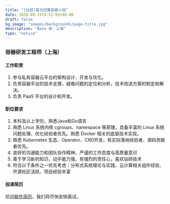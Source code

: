 ```yaml
---
title: "[社招]喜马拉雅容器小组"
date: 2020-08-31T9:52:03+08:00
draft: false
bg_image: "images/backgrounds/page-title.jpg"
description: "Base 地：上海"
type: "notice"
---
```


### 容器研发工程师（上海）

#### 工作职责

1. 参与私有容器云平台的架构设计、开发与优化。
2. 负责容器平台的技术支撑，疑难问题的定位和分析，技术改进方案的制定和解决。
3. 负责 PaaS 平台的设计和开发。


#### 职位要求

1. 本科及以上学历，熟悉Java和Go语言
2. 熟悉 Linux 系统内核 cgroups、namespace 等原理，具备丰富的 Linux 系统问题处理、优化经验者优先。熟悉 Docker 相关的底层技术实现。
3.  熟悉 Kubernetes 生态、Operator、CRD开发，有实际落地经验者、源码贡献者优先。
4. 良好的沟通能力和团队协作精神，严谨的工作态度与高质量意识
5. 善于学习新的知识，动手能力强，有强烈的责任心，喜欢钻研技术
6. 符合以下条件之一优先考虑：分布式系统理论与实践、云计算相关组件经验、开源社区活跃、项目经验丰富


#### 投递简历

欢迎[邮件简历](bert.li@ximalaya.com)，我们将尽快安排面试。
